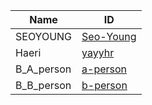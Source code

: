 |Name|ID|
|-|-|
|SEOYOUNG|[Seo-Young](https://github.com/Seo-Young/sos-master)|
|Haeri|[yayyhr](https://github.com/yayyhr/sos-master)|
|B_A_person|[a-person](https://github.com/a-person/sos-master)|
|B_B_person|[b-person](https://github.com/b-person/sos-master)|
